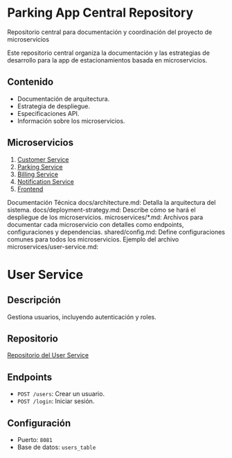 # Parking App Central Repository
Repositorio central para documentación y coordinación del proyecto de microservicios

Este repositorio central organiza la documentación y las estrategias de desarrollo para la app de estacionamientos basada en microservicios.

## Contenido
- Documentación de arquitectura.
- Estrategia de despliegue.
- Especificaciones API.
- Información sobre los microservicios.

## Microservicios
1. [Customer Service](https://github.com/jorgeql73/CustomerService/blob/master/customer_service.md)
2. [Parking Service](./microservices/parking-service.md)
3. [Billing Service](./microservices/billing-service.md)
4. [Notification Service](./microservices/notification-service.md)
5. [Frontend](./microservices/frontend.md)

Documentación Técnica
docs/architecture.md: Detalla la arquitectura del sistema.
docs/deployment-strategy.md: Describe cómo se hará el despliegue de los microservicios.
microservices/*.md: Archivos para documentar cada microservicio con detalles como endpoints, configuraciones y dependencias.
shared/config.md: Define configuraciones comunes para todos los microservicios.
Ejemplo del archivo microservices/user-service.md:
# User Service

## Descripción
Gestiona usuarios, incluyendo autenticación y roles.

## Repositorio
[Repositorio del User Service](https://github.com/jorgeql73/CustomerService)

## Endpoints
- `POST /users`: Crear un usuario.
- `POST /login`: Iniciar sesión.

## Configuración
- Puerto: `8081`
- Base de datos: `users_table`

